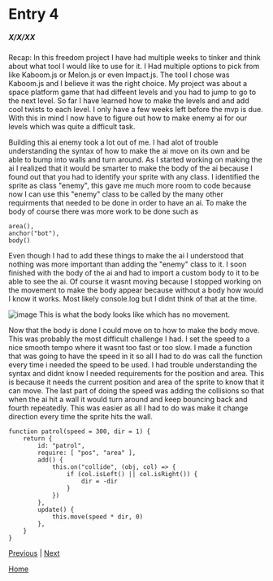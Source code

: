 # Entry 4
##### X/X/XX

Recap: In this freedom project I have had multiple weeks to tinker and think about what tool I would like to use for it. I Had multiple options to pick from like Kaboom.js or Melon.js or even Impact.js. The tool I chose was Kaboom.js and I believe it was the right choice. My project was about a space platform game that had diffeent levels and you had to jump to go to the next level. So far I have learned how to make the levels and and add cool twists to each level. I only have a few weeks left before the mvp is due. With this in mind I now have to figure out how to make enemy ai for our levels which was quite a difficult task.

Building this ai enemy took a lot out of me. I had alot of trouble understanding the syntax of how to make the ai move on its own and be able to bump into walls and turn around. As I started working on making the ai I realized that it would be smarter to make the body of the ai because I found out that you had to identify your sprite with any class. I identified the sprite as class "enemy", this gave me much more room to code because now I can use this "enemy" class to be called by the many other requirments that needed to be done in order to have an ai. To make the body of course there was more work to be done such as 
```
area(),
anchor("bot"),
body()
```
Even though I had to add these things to make the ai I understood that nothing was more important than adding the "enemy" class to it. I soon finished with the body of the ai and had to import a custom body to it to be able to see the ai. Of course it wasnt moving because I stopped working on the movement to make the body appear because without a body how would I know it works. Most likely console.log but I didnt think of that at the time. 

![image](https://user-images.githubusercontent.com/91745222/234890116-fb50d841-7062-4dde-9504-48a41a8b5f49.png)
This is what the body looks like which has no movement.



Now that the body is done I could move on to how to make the body move. This was probably the most difficult challenge I had. I set the speed to a nice smooth tempo where it wasnt too fast or too slow. I made a function that was going to have the speed in it so all I had to do was call the function every time i needed the speed to be used. I had trouble understanding the syntax and didnt know I needed requirements for the position and area. This is because it needs the current position and area of the sprite to know that it can move. The last part of doing the speed was adding the collisions so that when the ai hit a wall it would turn around and keep bouncing back and fourth repeatedly. This was easier as all I had to do was make it change direction every time the sprite hits the wall.  
```
function patrol(speed = 300, dir = 1) {
	return {
		id: "patrol",
		require: [ "pos", "area" ],
		add() {
			this.on("collide", (obj, col) => {
				if (col.isLeft() || col.isRight()) {
					dir = -dir
				}
			})
		},
		update() {
			this.move(speed * dir, 0)
		},
	}
}
```




[Previous](entry03.md) | [Next](entry05.md)

[Home](../README.md)
